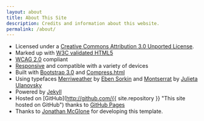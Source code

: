 ```yaml
---
layout: about
title: About This Site
description: Credits and information about this website.
permalink: /about/
---
```


-   Licensed under a [Creative Commons Attribution 3.0 Unported License](http://creativecommons.org/licenses/by/3.0/deed.en_US).
-   Marked up with [W3C validated HTML5](http://validator.w3.org/check?uri=http%3A%2F%2Fjmcglone.com%2F "HTML5 Validator")
-   [WCAG 2.0](http://www.w3.org/TR/WCAG20/ "WCAG 2.0") compliant
-   [Responsive](http://alistapart.com/article/responsive-web-design "Responsive Web Design at A List Apart") and compatible with a variety of devices
-   Built with [Bootstrap 3.0](http://getbootstrap.com/ "Bootstrap 3.0") and [Compress.html](http://jch.penibelst.de/)
-   Using typefaces [Merriweather](http://www.google.com/fonts/specimen/Merriweather "Merriweather") by [Eben Sorkin](https://plus.google.com/106288796449831139244/about "Eben Sorkin") and [Montserrat](http://www.google.com/fonts/specimen/Montserrat "Montserrat") by [Julieta Ulanovsky](http://www.zkysky.com.ar/ "ZkySky Design")
-   Powered by [Jekyll](http://jekyllrb.com/ "Jekyll")
-   Hosted on [GitHub](http://github.com/{{ site.repository }} "This site hosted on GitHub") thanks to [GitHub Pages](http://pages.github.com/ "GitHub Pages")
-   Thanks to [Jonathan McGlone](jmcglone.com) for developing this template.
